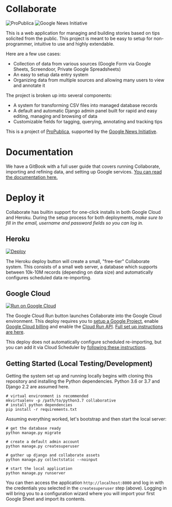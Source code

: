 # Collaborate

![ProPublica](https://raw.githubusercontent.com/propublica/django-collaborative/master/docs/images/ProPublica.png) ![Google News Initiative](https://raw.githubusercontent.com/propublica/django-collaborative/master/docs/images/Google-News-Initiative.png)

This is a web application for managing and building stories based on
tips solicited from the public. This project is meant to be easy to
setup for non-programmer, intuitive to use and highly extendable.

Here are a few use cases:
- Collection of data from various sources (Google Form via Google Sheets, Screendoor, Private Google Spreadsheets)
- An easy to setup data entry system
- Organizing data from multiple sources and allowing many users to view and annotate it

The project is broken up into several components:
- A system for transforming CSV files into managed database records
- A default and automatic Django admin panel built for rapid and easy editing,
  managing and browsing of data
- Customizable fields for tagging, querying, annotating and tracking tips

This is a project of [ProPublica](https://www.propublica.org/),
supported by the [Google News Initiative](https://newsinitiative.withgoogle.com/).

# Documentation

We have a GitBook with a full user guide that covers running Collaborate, importing and refining data, and setting up Google services. [You can read the documentation here.](https://propublica.gitbook.io/collaborative/)

# Deploy it

Collaborate has builtin support for one-click installs in both Google Cloud and
Heroku. During the setup process for both deployments, *make sure to
fill in the email, username and password fields so you can log in.*

## Heroku

[![Deploy](https://www.herokucdn.com/deploy/button.svg)](https://heroku.com/deploy?template=https://github.com/propublica/django-collaborative/tree/master)

The Heroku deploy button will create a small, "free-tier" Collaborate
system. This consists of a small web server, a database which
supports between 10k-10M records (depending on data size) and
automatically configures scheduled data re-importing.

## Google Cloud

[![Run on Google Cloud](https://storage.googleapis.com/cloudrun/button.svg)](https://console.cloud.google.com/cloudshell/editor?shellonly=true&cloudshell_image=gcr.io/cloudrun/button&cloudshell_git_repo=https://github.com/propublica/django-collaborative.git&cloudshell_git_branch=cloud-run&cloudshell_working_dir=deploy/google-cloud)

The Google Cloud Run button launches Collaborate into the Google Cloud
environment. This deploy requires you to [setup a Google Project][gc-proj],
enable [Google Cloud billing][gc-bill] and enable the [Cloud Run API](gc-run).
[Full set up instructions are here][gc-docs].

This deploy does not automatically configure scheduled re-importing, but
you can add it via Cloud Scheduler by [following these instructions][gc-sched].

## Getting Started (Local Testing/Development)

Getting the system set up and running locally begins with cloning this
repository and installing the Python dependencies. Python 3.6 or 3.7 and Django 2.2 are assumed here.

    # virtual environment is recommended
    mkvirtualenv -p /path/to/python3.7 collaborative
    # install python dependencies
    pip install -r requirements.txt

Assuming everything worked, let's bootstrap and then start the local server:

    # get the database ready
    python manage.py migrate

    # create a default admin account
    python manage.py createsuperuser

    # gather up django and collaborate assets
    python manage.py collectstatic --noinput

    # start the local application
    python manage.py runserver

You can then access the application `http://localhost:8000` and log
in with the credentials you selected in the `createsuperuser` step
(above). Logging in will bring you to a configuration wizard where
you will import your first Google Sheet and import its contents.

[gc-proj]: https://console.cloud.google.com/projectselector2/home/dashboard
    "Google Cloud Project Selector"

[gc-bill]: https://cloud.google.com/billing/docs/how-to/modify-project
    "Google Cloud Billing set up"

[gc-run]: https://console.cloud.google.com/flows/enableapi?apiid=cloudbuild.googleapis.com,run.googleapis.com&redirect=https://console.cloud.google.com
    "Enable Google Cloud Run API"

[gc-docs]: https://cloud.google.com/run/docs/quickstarts/build-and-deploy
    "Google Cloud Run quickstart"

[gc-sched]: https://cloud.google.com/run/docs/events/using-scheduler
    "Google Cloud Scheduler"
